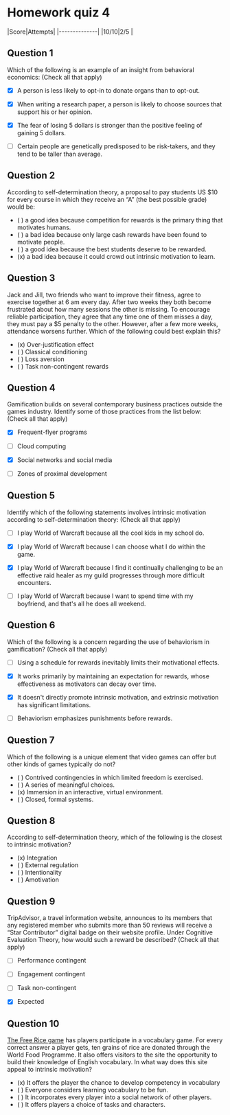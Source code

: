 # Homework quiz 4

|Score|Attempts|
|--------------|
|10/10|2/5     |


## Question 1

Which of the following is an example of an insight from behavioral economics: (Check all that apply)

* [x] A person is less likely to opt-in to donate organs than to opt-out.
* [x] When writing a research paper, a person is likely to choose sources that support his or her opinion.
* [x] The fear of losing 5 dollars is stronger than the positive feeling of gaining 5 dollars.
* [ ] Certain people are genetically predisposed to be risk-takers, and they tend to be taller than average.


## Question 2

According to self-determination theory, a proposal to pay students US $10 for every course in which they receive an “A” (the best possible grade) would be:

* ( ) a good idea because competition for rewards is the primary thing that motivates humans.
* ( ) a bad idea because only large cash rewards have been found to motivate people.
* ( ) a good idea because the best students deserve to be rewarded.
* (x) a bad idea because it could crowd out intrinsic motivation to learn.


## Question 3

Jack and Jill, two friends who want to improve their fitness, agree to exercise together at 6 am every day. After two weeks they both become frustrated about how many sessions the other is missing. To encourage reliable participation, they agree that any time one of them misses a day, they must pay a $5 penalty to the other. However, after a few more weeks, attendance worsens further. Which of the following could best explain this?

* (x) Over-justification effect
* ( ) Classical conditioning
* ( ) Loss aversion
* ( ) Task non-contingent rewards


## Question 4

Gamification builds on several contemporary business practices outside the games industry. Identify some of those practices from the list below: (Check all that apply)

* [x] Frequent-flyer programs
* [ ] Cloud computing
* [x] Social networks and social media
* [ ] Zones of proximal development


## Question 5

Identify which of the following statements involves intrinsic motivation according to self-determination theory: (Check all that apply)

* [ ] I play World of Warcraft because all the cool kids in my school do.
* [x] I play World of Warcraft because I can choose what I do within the game.
* [x] I play World of Warcraft because I find it continually challenging to be an effective raid healer as my guild progresses through more difficult encounters.
* [ ] I play World of Warcraft because I want to spend time with my boyfriend, and that's all he does all weekend.


## Question 6

Which of the following is a concern regarding the use of behaviorism in gamification? (Check all that apply)

* [ ] Using a schedule for rewards inevitably limits their motivational effects.
* [x] It works primarily by maintaining an expectation for rewards, whose effectiveness as motivators can decay over time.
* [x] It doesn't directly promote intrinsic motivation, and extrinsic motivation has significant limitations.
* [ ] Behaviorism emphasizes punishments before rewards.


## Question 7

Which of the following is a unique element that video games can offer but other kinds of games typically do not?

* ( ) Contrived contingencies in which limited freedom is exercised.
* ( ) A series of meaningful choices.
* (x) Immersion in an interactive, virtual environment.
* ( ) Closed, formal systems.


## Question 8

According to self-determination theory, which of the following is the closest to intrinsic motivation?

* (x) Integration
* ( ) External regulation
* ( ) Intentionality
* ( ) Amotivation


## Question 9

TripAdvisor, a travel information website, announces to its members that any registered member who submits more than 50 reviews will receive a “Star Contributor” digital badge on their website profile. Under Cognitive Evaluation Theory, how would such a reward be described? (Check all that apply)

* [ ] Performance contingent
* [ ] Engagement contingent
* [ ] Task non-contingent
* [x] Expected


## Question 10

[The Free Rice game](http://freerice.com/#/english-vocabulary/1528) has players participate in a vocabulary game. For every correct answer a player gets, ten grains of rice are donated through the World Food Programme. It also offers visitors to the site the opportunity to build their knowledge of English vocabulary. In what way does this site appeal to intrinsic motivation?

* (x) It offers the player the chance to develop competency in vocabulary
* ( ) Everyone considers learning vocabulary to be fun.
* ( ) It incorporates every player into a social network of other players.
* ( ) It offers players a choice of tasks and characters.